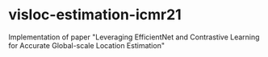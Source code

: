 # visloc-estimation-icmr21
Implementation of paper "Leveraging EfficientNet and Contrastive Learning for Accurate Global-scale Location Estimation"

